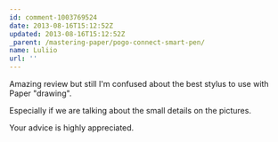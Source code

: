 ```yaml
---
id: comment-1003769524
date: 2013-08-16T15:12:52Z
updated: 2013-08-16T15:12:52Z
_parent: /mastering-paper/pogo-connect-smart-pen/
name: Luliio
url: ''
---
```


Amazing review but still I'm confused about the best stylus to use with Paper
"drawing".

Especially if we are talking about the small details on the pictures.

Your advice is highly appreciated.
